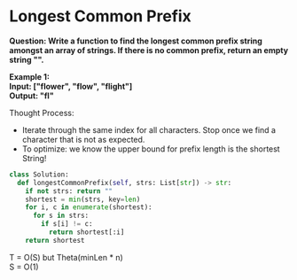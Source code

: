# Longest Common Prefix

<b>Question: Write a function to find the longest common prefix string amongst an array of strings. If there is no common prefix, return an empty string "".
  
Example 1:  
Input: ["flower", "flow", "flight"]  
Output: "fl"  
</b>

Thought Process:
* Iterate through the same index for all characters. Stop once we find a character that is not as expected.
* To optimize: we know the upper bound for prefix length is the shortest String!

```python
class Solution:
  def longestCommonPrefix(self, strs: List[str]) -> str:
    if not strs: return ""
    shortest = min(strs, key=len)
    for i, c in enumerate(shortest):
      for s in strs:
        if s[i] != c:
          return shortest[:i]
    return shortest
```

T = O(S) but Theta(minLen * n)  
S = O(1)
